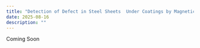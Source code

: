 ```yaml
---
title: "Detection of Defect in Steel Sheets  Under Coatings by Magnetic Flux Leakage"
date: 2025-08-16
description: ""
---
```

Coming Soon
